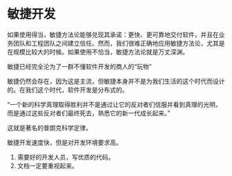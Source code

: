 # 敏捷开发

如果使用得当，敏捷方法论能够兑现其承诺：更快、更可靠地交付软件，并且在业务团队和工程团队之间建立信任。然而，我们很难正确地应用敏捷方法论，尤其是在规模比较大的时候。如果使用不恰当，敏捷方法论就是万丈深渊。

敏捷已经完全沦为了一群不懂软件开发的商人的“玩物”

敏捷仍然会存在，因为这是主流，但敏捷本身并不是为我们生活的这个时代而设计的。在我们这个时代，软件开发是分布式的。

“一个新的科学真理取得胜利并不是通过让它的反对者们信服并看到真理的光明，而是通过这些反对者们最终死去，熟悉它的新一代成长起来。”

这就是著名的普朗克科学定律。

敏捷开发速度快，但是对开发环境要求高。

   1. 需要好的开发人员，写优质的代码。
   2. 文档一定要重视起来。

